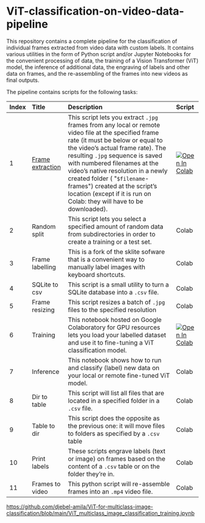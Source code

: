 # ViT-classification-on-video-data-pipeline
This repository contains a complete pipeline for the classification of individual frames extracted from video data with custom labels. It contains various utilities in the form of Python script and/or Jupyter Notebooks for the convenient processing of data, the training of a Vision Transformer (ViT) model, the inference of additional data, the engraving of labels and other data on frames, and the re-assembling of the frames into new videos as final outputs. 

The pipeline contains scripts for the following tasks: 

| Index | Title | Description | Script |
| :----------  | :----------- | :------------- | :----------- | 
| 1           | <a target="_blank" href="https://github.com/djebel-amila/ViT-for-multiclass-image-classification/tree/main/1_extract_frames_from_video">Frame extraction</a>     | This script lets you extract `.jpg` frames from any local or remote video file at the specified frame rate (it must be below or equal to the video’s actual frame rate). The resulting  `.jpg` sequence is saved with numbered filenames at the video’s native resolution in a newly created folder ( "`$filename`-frames") created at the script’s location (except if it is run on Colab: they will have to be downloaded). | <a target="_blank" href="https://colab.research.google.com/github/djebel-amila/ViT-for-multiclass-image-classification/blob/main/1_extract_frames_from_video/1_extract_frames_from_video.ipynb"><img src="https://colab.research.google.com/assets/colab-badge.svg" alt="Open In Colab"/></a>       |
| 2           | Random split | This script lets you select a specified amount of random data from subdirectories in order to create a training or a test set. | Colab |
| 3           | Frame labelling | This is a fork of the sklite sofware that is a convenient way to manually label images with keyboard shortcuts. | Colab |
| 4           | SQLite to csv | This script is a small utility to turn a SQLite database into a `.csv` file. | Colab |
| 5           | Frame resizing | This script resizes a batch of `.jpg` files to the specified resolution | Colab |
| 6           | Training | This notebook hosted on Google Colaboratory for GPU resources lets you load your labelled dataset and use it to fine-tuning a ViT classification model. | <a target="_blank" href="https://colab.research.google.com/github/djebel-amila/ViT-for-multiclass-image-classification/blob/main/ViT_multiclass_image_classification_training.ipynb"><img src="https://colab.research.google.com/assets/colab-badge.svg" alt="Open In Colab"/></a> |
| 7           | Inference | This notebook shows how to run and classify (label) new data on your local or remote fine-tuned ViT model. | Colab |
| 8           | Dir to table | This script will list all files that are located in a specified folder in a `.csv` file. | Colab |
| 9           | Table to dir | This script does the opposite as the previous one: it will move files to folders as specified by a `.csv` table | Colab |
| 10          | Print labels | These scripts engrave labels (text or image) on frames based on the content of a `.csv` table or on the folder they’re in. | Colab |
| 11          | Frames to video | This python script will re-assemble frames into an `.mp4` video file. | Colab |




https://github.com/djebel-amila/ViT-for-multiclass-image-classification/blob/main/ViT_multiclass_image_classification_training.ipynb
